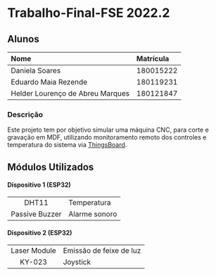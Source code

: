 # Trabalho-Final-FSE 2022.2


## Alunos

| Nome | Matrícula  |
| :- | :- |
| Daniela Soares | 180015222 |
| Eduardo Maia Rezende  | 180119231 |
| Helder Lourenço de Abreu Marques | 180121847 |

### Descrição
 
Este projeto tem por objetivo simular uma máquina CNC, para corte e gravação em MDF, utilizando monitoramento remoto dos controles e temperatura do sistema via [ThingsBoard](https://thingsboard.io/).
## Módulos Utilizados

#### Dispositivo 1 (ESP32)
|  |   |
| :-: | :- |
| DHT11 | Temperatura |
| Passive Buzzer  | Alarme sonoro |

#### Dispositivo 2 (ESP32)
|  |   |
| :-: | :- |
| Laser Module | Emissão de feixe de luz |
| KY-023 | Joystick |
